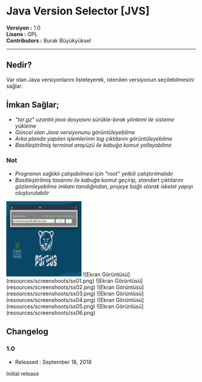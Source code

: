 # Java Version Selector [JVS]

**Versiyon	:**  1.0 		<br />
**Lisans  	:**  GPL 		<br />
**Contributors  :**  Burak Büyükyüksel	<br />

<hr />

## Nedir?

Var olan Java versiyonlarını listeleyerek, istenilen versiyonun seçilebilmesini sağlar.

## İmkan Sağlar;

*	<i> "tar.gz" uzantılı java dosyasını sürükle-bırak yöntemi ile sisteme yükleme</span> </i>
*	<i> Güncel olan Java versiyonunu görüntüleyebilme </i>
*	<i> Arka planda yapılan işlemlerinin log çıktılarını görüntüleyebilme </i>
*	<i> Basitleştirilmiş terminal arayüzü ile kabuğa komut yollayabilme </i>

### Not
* 	<i> Programın sağlıklı çalışabilmesi için "root" yetkili çalıştırılmalıdır </i>
* 	<i> Basitleştirilmiş tasarımı ile kabuğa komut geçirip, standart çıktılarını gözlemleyebilme imkanı tanıdığından, projeye bağlı olarak iskelet yapıyı oluşturulabilir </i>

<img src = "resources/screenshoots/ss01.png" height=200px width=200px>
![Ekran Görüntüsü](resources/screenshoots/ss01.png)
![Ekran Görüntüsü](resources/screenshoots/ss02.png)
![Ekran Görüntüsü](resources/screenshoots/ss03.png)
![Ekran Görüntüsü](resources/screenshoots/ss04.png)
![Ekran Görüntüsü](resources/screenshoots/ss05.png)
![Ekran Görüntüsü](resources/screenshoots/ss06.png)





## Changelog

### 1.0
* Released : September 18, 2018

Initial release